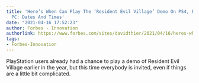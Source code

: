```yaml
---
title: 'Here’s When Can Play The ‘Resident Evil Village’ Demo On PS4, PS5, Xbox And
  PC: Dates And Times'
date: "2021-04-16 17:52:23"
author: Forbes - Innovation
authorlink: https://www.forbes.com/sites/davidthier/2021/04/16/heres-when-can-play-the-resident-evil-village-demo-on-ps4-ps5-xbox-and-pc-dates-and-times/
tags:
- Forbes-Innovation
---
```

PlayStation users already had a chance to play a demo of Resident Evil Village earlier in the year, but this time everybody is invited, even if things are a little bit complicated.